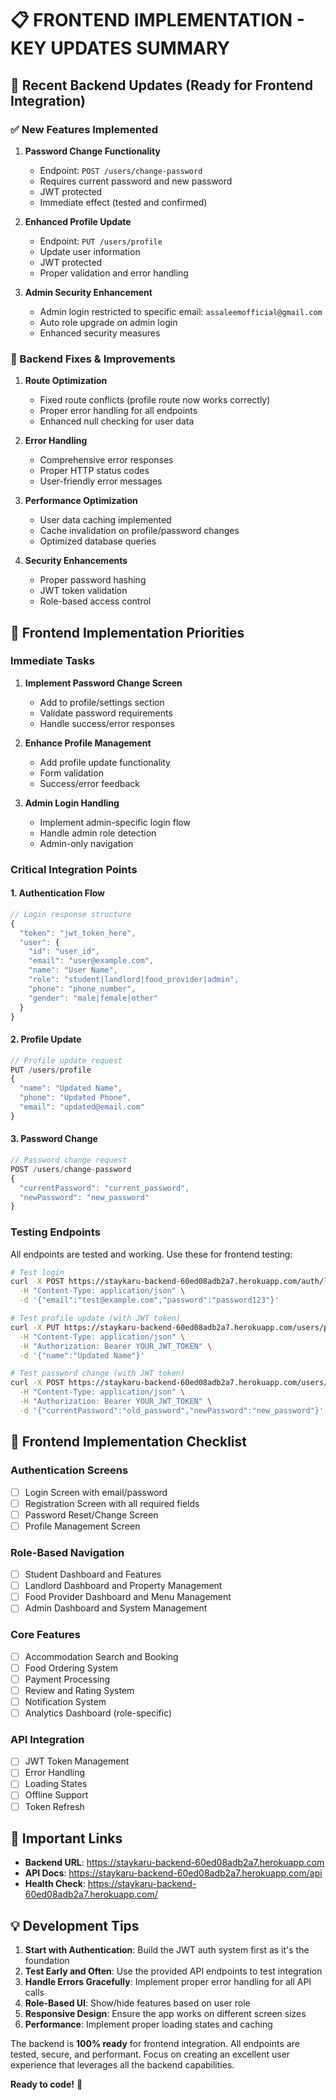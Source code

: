 # 📋 FRONTEND IMPLEMENTATION - KEY UPDATES SUMMARY

## 🚀 Recent Backend Updates (Ready for Frontend Integration)

### ✅ New Features Implemented

1. **Password Change Functionality**
   - Endpoint: `POST /users/change-password`
   - Requires current password and new password
   - JWT protected
   - Immediate effect (tested and confirmed)

2. **Enhanced Profile Update**
   - Endpoint: `PUT /users/profile`
   - Update user information
   - JWT protected
   - Proper validation and error handling

3. **Admin Security Enhancement**
   - Admin login restricted to specific email: `assaleemofficial@gmail.com`
   - Auto role upgrade on admin login
   - Enhanced security measures

### 🔧 Backend Fixes & Improvements

1. **Route Optimization**
   - Fixed route conflicts (profile route now works correctly)
   - Proper error handling for all endpoints
   - Enhanced null checking for user data

2. **Error Handling**
   - Comprehensive error responses
   - Proper HTTP status codes
   - User-friendly error messages

3. **Performance Optimization**
   - User data caching implemented
   - Cache invalidation on profile/password changes
   - Optimized database queries

4. **Security Enhancements**
   - Proper password hashing
   - JWT token validation
   - Role-based access control

## 🎯 Frontend Implementation Priorities

### Immediate Tasks
1. **Implement Password Change Screen**
   - Add to profile/settings section
   - Validate password requirements
   - Handle success/error responses

2. **Enhance Profile Management**
   - Add profile update functionality
   - Form validation
   - Success/error feedback

3. **Admin Login Handling**
   - Implement admin-specific login flow
   - Handle admin role detection
   - Admin-only navigation

### Critical Integration Points

#### 1. Authentication Flow
```javascript
// Login response structure
{
  "token": "jwt_token_here",
  "user": {
    "id": "user_id",
    "email": "user@example.com",
    "name": "User Name",
    "role": "student|landlord|food_provider|admin",
    "phone": "phone_number",
    "gender": "male|female|other"
  }
}
```

#### 2. Profile Update
```javascript
// Profile update request
PUT /users/profile
{
  "name": "Updated Name",
  "phone": "Updated Phone",
  "email": "updated@email.com"
}
```

#### 3. Password Change
```javascript
// Password change request
POST /users/change-password
{
  "currentPassword": "current_password",
  "newPassword": "new_password"
}
```

### Testing Endpoints

All endpoints are tested and working. Use these for frontend testing:

```bash
# Test login
curl -X POST https://staykaru-backend-60ed08adb2a7.herokuapp.com/auth/login \
  -H "Content-Type: application/json" \
  -d '{"email":"test@example.com","password":"password123"}'

# Test profile update (with JWT token)
curl -X PUT https://staykaru-backend-60ed08adb2a7.herokuapp.com/users/profile \
  -H "Content-Type: application/json" \
  -H "Authorization: Bearer YOUR_JWT_TOKEN" \
  -d '{"name":"Updated Name"}'

# Test password change (with JWT token)
curl -X POST https://staykaru-backend-60ed08adb2a7.herokuapp.com/users/change-password \
  -H "Content-Type: application/json" \
  -H "Authorization: Bearer YOUR_JWT_TOKEN" \
  -d '{"currentPassword":"old_password","newPassword":"new_password"}'
```

## 📱 Frontend Implementation Checklist

### Authentication Screens
- [ ] Login Screen with email/password
- [ ] Registration Screen with all required fields
- [ ] Password Reset/Change Screen
- [ ] Profile Management Screen

### Role-Based Navigation
- [ ] Student Dashboard and Features
- [ ] Landlord Dashboard and Property Management
- [ ] Food Provider Dashboard and Menu Management
- [ ] Admin Dashboard and System Management

### Core Features
- [ ] Accommodation Search and Booking
- [ ] Food Ordering System
- [ ] Payment Processing
- [ ] Review and Rating System
- [ ] Notification System
- [ ] Analytics Dashboard (role-specific)

### API Integration
- [ ] JWT Token Management
- [ ] Error Handling
- [ ] Loading States
- [ ] Offline Support
- [ ] Token Refresh

## 🔗 Important Links

- **Backend URL**: https://staykaru-backend-60ed08adb2a7.herokuapp.com
- **API Docs**: https://staykaru-backend-60ed08adb2a7.herokuapp.com/api
- **Health Check**: https://staykaru-backend-60ed08adb2a7.herokuapp.com/

## 💡 Development Tips

1. **Start with Authentication**: Build the JWT auth system first as it's the foundation
2. **Test Early and Often**: Use the provided API endpoints to test integration
3. **Handle Errors Gracefully**: Implement proper error handling for all API calls
4. **Role-Based UI**: Show/hide features based on user role
5. **Responsive Design**: Ensure the app works on different screen sizes
6. **Performance**: Implement proper loading states and caching

The backend is **100% ready** for frontend integration. All endpoints are tested, secure, and performant. Focus on creating an excellent user experience that leverages all the backend capabilities.

**Ready to code!** 🚀
